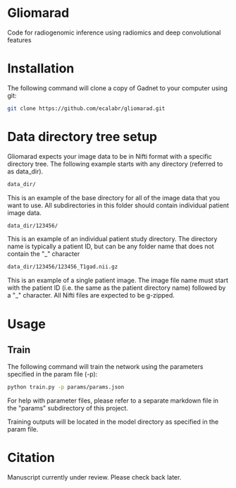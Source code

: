 # Gliomarad
Code for radiogenomic inference using radiomics and deep convolutional features

# Installation
The following command will clone a copy of Gadnet to your computer using git:
```bash
git clone https://github.com/ecalabr/gliomarad.git
```

# Data directory tree setup
Gliomarad expects your image data to be in Nifti format with a specific directory tree. The following example starts with any directory (referred to as data_dir).

```bash
data_dir/
```
This is an example of the base directory for all of the image data that you want to use. All subdirectories in this folder should contain individual patient image data.

```bash
data_dir/123456/
```
This is an example of an individual patient study directory. The directory name is typically a patient ID, but can be any folder name that does not contain the "_" character

```bash
data_dir/123456/123456_T1gad.nii.gz
```
This is an example of a single patient image. The image file name must start with the patient ID (i.e. the same as the patient directory name) followed by a "_" character. All Nifti files are expected to be g-zipped.

# Usage
## Train
The following command will train the network using the parameters specified in the param file (-p):
```bash
python train.py -p params/params.json
```
For help with parameter files, please refer to a separate markdown file in the "params" subdirectory of this project.

Training outputs will be located in the model directory as specified in the param file.
 
# Citation
Manuscript currently under review. Please check back later.